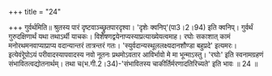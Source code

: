 +++
title = "24"

+++
गुर्वर्थमिति॥ श्रुतस्य पारं दृष्टवाञ्च्छ्रुतपारदृश्वा। 'दृशेः क्वनिप्'(पा3।2।94) इति क्वनिप्। गुर्वर्थं गुरुदक्षिणार्थं यथा तथाऽर्थी याचकः। विशेषणद्वयेनाप्यस्याप्रत्याख्येयत्वमाह। रघोः सकाशात् कामं मनोरथमनवाप्याप्राप्य वदान्यान्तरं तात्रन्तरं गतः। 'स्युर्वदान्यस्थूललक्ष्यदानशौण्डा बहुप्रदे' इत्यमरः। इत्येवंरेूपोऽयं परीवादस्यापवादस्य नवो नूतनः प्रथमोऽवतार आविर्भावो मे मा भून्माऽस्तु। 'रघोः' इति स्वनामग्रहणं संभावितत्वद्योतनार्थम्। तथा च(भ.गी.2।34)-'संभावितस्य चाकीर्तिर्मरणादतिरिच्यते' इति भावः ॥ 24 ॥